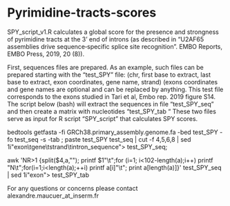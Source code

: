 # Pyrimidine-tracts-scores
SPY_script_v1.R calculates a global score for the presence and strongness of pyrimidine tracts at the 3’ end of introns (as described in “U2AF65 assemblies drive sequence‐specific splice site recognition”. EMBO Reports, EMBO Press, 2019, 20 (8)). 

First, sequences files are prepared. As an example, such files can be prepared starting with the “test_SPY” file: (chr, first base to extract, last base to extract, exon coordinates, gene name, strand) (exons coordinates and gene names are optional and can be replaced by anything. This test file corresponds to the exons studied in Tari et al, Embo rep. 2019 figure S14.
The script below (bash) will extract the sequences in file “test_SPY_seq” and then create a matrix with nucleotides “test_SPY_tab “
These two files serve as input for R script “SPY_script” that calculates SPY scores.

                                                                         
bedtools getfasta -fi GRCh38.primary_assembly.genome.fa  -bed test_SPY -fo test_seq -s -tab ;
paste test_SPY test_seq | cut -f 4,5,6,8 | sed 1i"exon\tgene\tstrand\tintron_sequence"> test_SPY_seq;

awk 'NR>1 {split($4,a,""); printf $1"\t";for (i=1; i<102-length(a);i++) printf "N\t";for(i=1;i<length(a);++i) printf a[i]"\t"; print a[length(a)]}' test_SPY_seq | sed 1i"exon"> test_SPY_tab  


For any questions or concerns please contact alexandre.maucuer_at_inserm.fr
